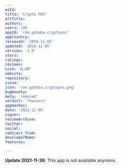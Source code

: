 ```yaml
---
wsId: 
title: 'Crypto POS'
altTitle: 
authors: 
users: 100
appId: 'com.gobaba.cryptopos'
appCountry: 
released: '2018-11-05'
updated: '2018-11-05'
version: '1.0'
stars: 
ratings: 
reviews: 
size: '6.6M'
website: 
repository: 
issue: 
icon: 'com.gobaba.cryptopos.png'
bugbounty: 
meta: 'removed'
verdict: 'fewusers'
appHashes: 
date: '2021-12-05'
signer: 
reviewArchive: 
twitter: 
social: 
redirect_from: 
developerName: 
features: 

---
```


**Update 2021-11-26**: This app is not available anymore.

